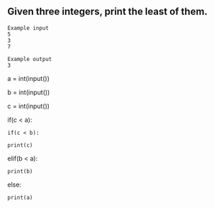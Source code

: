 ## Given three integers, print the least of them.
```
Example input
5
3
7

Example output
3
```
a = int(input())

b = int(input())

c = int(input())

if(c < a):
 
    if(c < b):
 
    print(c)

elif(b < a):
 
    print(b)

else:

    print(a)
